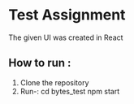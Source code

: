 # Test Assignment
The given UI was created in React

## How to run :
1) Clone the repository
2) Run-:
cd bytes_test
npm start

